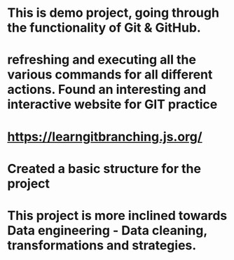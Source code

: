 # This is demo project, going through the functionality of Git & GitHub.
# refreshing and executing all the various commands for all different actions. Found an interesting and interactive website for GIT practice 
# https://learngitbranching.js.org/
# Created a basic structure for the project 
# This project is more inclined towards Data engineering - Data cleaning, transformations and strategies. 


